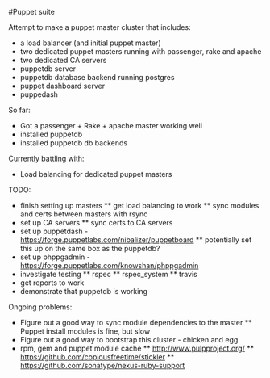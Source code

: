#Puppet suite

Attempt to make a puppet master cluster that includes:
* a load balancer (and initial puppet master)
* two dedicated puppet masters running with passenger, rake and apache
* two dedicated CA servers
* puppetdb server
* puppetdb database backend running postgres
* puppet dashboard server
* puppedash

So far:
* Got a passenger + Rake + apache master working well
* installed puppetdb
* installed puppetdb db backends

Currently battling with:
* Load balancing for dedicated puppet masters


TODO:
* finish setting up masters
** get load balancing to work
** sync modules and certs between masters with rsync
* set up CA servers
** sync certs to CA servers
* set up puppetdash - https://forge.puppetlabs.com/nibalizer/puppetboard
** potentially set this up on the same box as the puppetdb?
* set up phppgadmin - https://forge.puppetlabs.com/knowshan/phppgadmin
* investigate testing
** rspec
** rspec_system
** travis
* get reports to work
* demonstrate that puppetdb is working


Ongoing problems:
* Figure out a good way to sync module dependencies to the master
** Puppet install modules is fine, but slow
* Figure out a good way to bootstrap this cluster - chicken and egg
* rpm, gem and puppet module cache
** http://www.pulpproject.org/
** https://github.com/copiousfreetime/stickler
** https://github.com/sonatype/nexus-ruby-support
